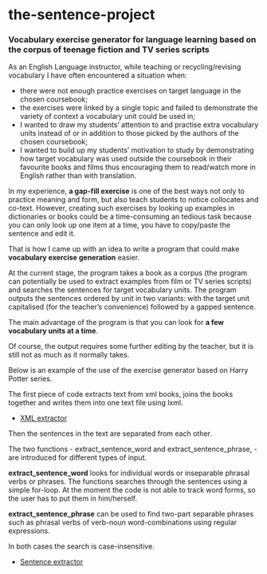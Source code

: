 # the-sentence-project
### Vocabulary exercise generator for language learning based on the corpus of teenage fiction and TV series scripts

As an English Language instructor, while teaching or recycling/revising vocabulary I have often encountered a situation when:

* there were not enough practice exercises on target language in the chosen coursebook;
* the exercises were linked by a single topic and failed to demonstrate the variety of context a vocabulary unit could be used in;
* I wanted to draw my students’ attention to and practise extra vocabulary units instead of or in addition to those picked by the authors of the chosen coursebook;
* I wanted to build up my students’ motivation to study by demonstrating how target vocabulary was used outside the coursebook in their favourite books and films thus encouraging them to read/watch more in English rather than with translation. 

In my experience, **a gap-fill exercise** is one of the best ways not only to practice meaning and form, but also teach students to notice collocates and co-text. However, creating such exercises by looking up examples in dictionaries or books could be a time-consuming an tedious task because you can only look up one item at a time, you have to copy/paste the sentence and edit it.

That is how I came up with an idea to write a program that could make **vocabulary exercise generation** easier.

At the current stage, the program takes a book as a corpus (the program can potentially be used to extract examples from film or TV series scripts) and searches the sentences for target vocabulary units. The program outputs the sentences ordered by unit in two variants: with the target unit capitalised (for the teacher’s convenience) followed by a gapped sentence. 

The main advantage of the program is that you can look for **a few vocabulary units at a time**.

Of course, the output requires some further editing by the teacher, but it is still not as much as it normally takes.

Below is an example of the use of the exercise generator based on Harry Potter series.

The first piece of code extracts text from xml books, joins the books together and writes them into one text file using lxml.

* [XML extractor](https://github.com/vera-stoliarova/the-sentence-project/blob/master/harry_potter_xml_full_corpus.ipynb)

Then the sentences in the text are separated from each other. 

The two functions - extract_sentence_word and extract_sentence_phrase, - are introduced for different types of input.

**extract_sentence_word** looks for individual words or inseparable phrasal verbs or phrases. The functions searches through the sentences using a simple for-loop. At the moment the code is not able to track word forms, so the user has to put them in him/herself. 

**extract_sentence_phrase** can be used to find two-part separable phrases such as phrasal verbs of verb-noun word-combinations using regular expressions.

In both cases the search is case-insensitive.

* [Sentence extractor](https://github.com/vera-stoliarova/the-sentence-project/blob/master/sentence_project_v.2.ipynb)
